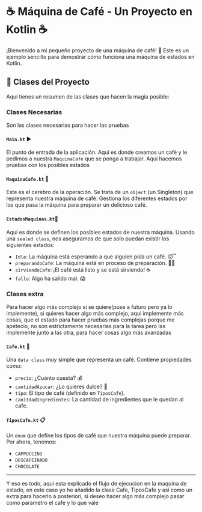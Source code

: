 # ☕ Máquina de Café - Un Proyecto en Kotlin ☕

¡Bienvenido a mi pequeño proyecto de una máquina de café! 🌟 Este es un ejemplo sencillo para demostrar cómo funciona una máquina de estados en Kotlin.

## 🚀 Clases del Proyecto

Aquí tienes un resumen de las clases que hacen la magia posible:
### Clases Necesarias 
Son las clases necesarias para hacer las pruebas
#### `Main.kt` ▶️

El punto de entrada de la aplicación. Aquí es donde creamos un café y le pedimos a nuestra `MaquinaCafe` que se ponga a trabajar.
Aqui hacemos pruebas con los posibles estados

#### `MaquinaCafe.kt` 🤖

Este es el cerebro de la operación. Se trata de un `object` (un Singleton) que representa nuestra máquina de café. Gestiona los diferentes estados por los que pasa la máquina para preparar un delicioso café.

#### `EstadosMaquinas.kt`🚦

Aquí es donde se definen los posibles estados de nuestra máquina. Usando una `sealed class`, nos aseguramos de que solo puedan existir los siguientes estados:

-   `Idle`: La máquina está esperando a que alguien pida un café. 😴
-   `preparandoCafe`: La máquina está en proceso de preparación. 👨‍🍳
-   `sirviendoCafe`: ¡El café está listo y se está sirviendo! ☕
-   `fallo`: Algo ha salido mal. 😱
### Clases extra
Para hacer algo más complejo si se quiere(puse a futuro pero ya lo implemente), si quieres hacer algo más complejo, aqui implemente más cosas, que el estado para hacer pruebas
más complejas porque me apetecio, no son estrictamente necesarias para la tarea pero las implemente junto a las otra, para hacer cosas algo más avanzadas
#### `Cafe.kt` 📝

Una `data class` muy simple que representa un café. Contiene propiedades como:

-   `precio`: ¿Cuánto cuesta? 💰
-   `cantidadAzucar`: ¿Lo quieres dulce? 🍬
-   `tipo`: El tipo de café (definido en `TiposCafe`).
-   `canitdadIngredientes`: La cantidad de ingredientes que le quedan al cafe.

#### `TiposCafe.kt` 📋

Un `enum` que define los tipos de café que nuestra máquina puede preparar. Por ahora, tenemos:

-   `CAPPUCCINO`
-   `DESCAFEINADO`
-   `CHOCOLATE`



---

Y eso es todo, aqui esta explicado el flujo de ejecucion en la maquina de estado, en este caso yo he añadido la clase Cafe, TiposCafe y así como un extra para hacerlo a posteriori,
si deseo hacer algo más complejo pasar como parametro el cafe y lo que vale
